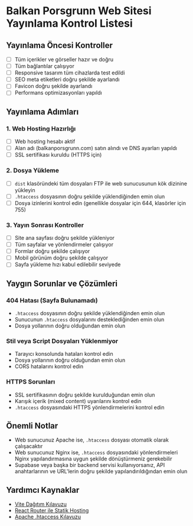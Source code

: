 # Balkan Porsgrunn Web Sitesi Yayınlama Kontrol Listesi

## Yayınlama Öncesi Kontroller

- [ ] Tüm içerikler ve görseller hazır ve doğru
- [ ] Tüm bağlantılar çalışıyor
- [ ] Responsive tasarım tüm cihazlarda test edildi
- [ ] SEO meta etiketleri doğru şekilde ayarlandı
- [ ] Favicon doğru şekilde ayarlandı
- [ ] Performans optimizasyonları yapıldı

## Yayınlama Adımları

### 1. Web Hosting Hazırlığı

- [ ] Web hosting hesabı aktif
- [ ] Alan adı (balkanporsgrunn.com) satın alındı ve DNS ayarları yapıldı
- [ ] SSL sertifikası kuruldu (HTTPS için)

### 2. Dosya Yükleme

- [ ] `dist` klasöründeki tüm dosyaları FTP ile web sunucusunun kök dizinine yükleyin
- [ ] `.htaccess` dosyasının doğru şekilde yüklendiğinden emin olun
- [ ] Dosya izinlerini kontrol edin (genellikle dosyalar için 644, klasörler için 755)

### 3. Yayın Sonrası Kontroller

- [ ] Site ana sayfası doğru şekilde yükleniyor
- [ ] Tüm sayfalar ve yönlendirmeler çalışıyor
- [ ] Formlar doğru şekilde çalışıyor
- [ ] Mobil görünüm doğru şekilde çalışıyor
- [ ] Sayfa yükleme hızı kabul edilebilir seviyede

## Yaygın Sorunlar ve Çözümleri

### 404 Hatası (Sayfa Bulunamadı)

- `.htaccess` dosyasının doğru şekilde yüklendiğinden emin olun
- Sunucunun `.htaccess` dosyalarını desteklediğinden emin olun
- Dosya yollarının doğru olduğundan emin olun

### Stil veya Script Dosyaları Yüklenmiyor

- Tarayıcı konsolunda hataları kontrol edin
- Dosya yollarının doğru olduğundan emin olun
- CORS hatalarını kontrol edin

### HTTPS Sorunları

- SSL sertifikasının doğru şekilde kurulduğundan emin olun
- Karışık içerik (mixed content) uyarılarını kontrol edin
- `.htaccess` dosyasındaki HTTPS yönlendirmelerini kontrol edin

## Önemli Notlar

- Web sunucunuz Apache ise, `.htaccess` dosyası otomatik olarak çalışacaktır
- Web sunucunuz Nginx ise, `.htaccess` dosyasındaki yönlendirmeleri Nginx yapılandırmasına uygun şekilde dönüştürmeniz gerekebilir
- Supabase veya başka bir backend servisi kullanıyorsanız, API anahtarlarının ve URL'lerin doğru şekilde yapılandırıldığından emin olun

## Yardımcı Kaynaklar

- [Vite Dağıtım Kılavuzu](https://vitejs.dev/guide/static-deploy.html)
- [React Router ile Statik Hosting](https://reactrouter.com/en/main/guides/static-hosting)
- [Apache .htaccess Kılavuzu](https://httpd.apache.org/docs/current/howto/htaccess.html)